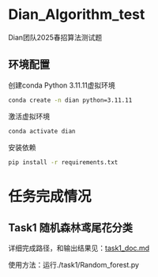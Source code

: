 # Dian_Algorithm_test
Dian团队2025春招算法测试题

## 环境配置

创建conda Python 3.11.11虚拟环境

```bash
conda create -n dian python=3.11.11
```

激活虚拟环境

```bash
conda activate dian
```

安装依赖

```bash
pip install -r requirements.txt
```

# 任务完成情况

## Task1 随机森林鸢尾花分类

详细完成路径，和输出结果见：[task1_doc.md](./task1/task1_doc.md)

使用方法：运行./task1/Random_forest.py

